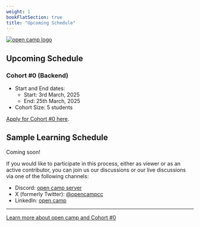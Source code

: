 ```yaml
---
weight: 1
bookFlatSection: true
title: "Upcoming Schedule"
---
```


[![open camp logo](/logo.png)](/)

## Upcoming Schedule


### Cohort #0 (Backend)
- Start and End dates:
    - Start: 3rd March, 2025
    - End: 25th March, 2025
- Cohort Size: 5 students

[Apply for Cohort #0 here](/docs/applications).

## Sample Learning Schedule

Coming soon!

If you would like to participate in this process, either as viewer or as an
active contributor, you can join us our discussions or our live discussions via
one of the following channels:

- Discord: [open camp server](https://discord.gg/JVQVhQmQzk)
- X (formerly Twitter): [@opencampcc](https://twitter.com/opencampcc)
- LinkedIn: [open camp](https://www.linkedin.com/company/open-camp/)

---

[Learn more about open camp and Cohort #0](/)
